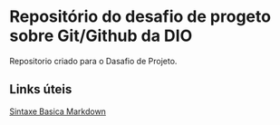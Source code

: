 # Repositório do desafio de progeto sobre Git/Github da  DIO
Repositorio criado para o Dasafio de Projeto.

## Links úteis
[Sintaxe Basica Markdown](https://www.markdownguide.org/basic-syntax/)
